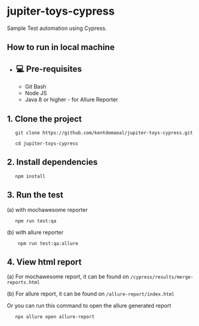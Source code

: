 # jupiter-toys-cypress
Sample Test automation using Cypress.

## How to run in local machine

- ## 💻 Pre-requisites
  - Git Bash
  - Node JS
  - Java 8 or higher - for Allure Reporter

## 1. Clone the project

       git clone https://github.com/kentdomaoal/jupiter-toys-cypress.git
       
       cd jupiter-toys-cypress

## 2. Install dependencies

       npm install
    
## 3. Run the test

   (a) with mochawesome reporter
   
       npm run test:qa
       
   (b) with allure reporter
   
        npm run test:qa:allure
        
## 4. View html report

   (a) For mochawesome report, it can be found on `/cypress/results/merge-reports.html`
   
   (b) For allure report, it can be found on `/allure-report/index.html`
       
   Or you can run this command to open the allure generated report
       
       npx allure open allure-report
